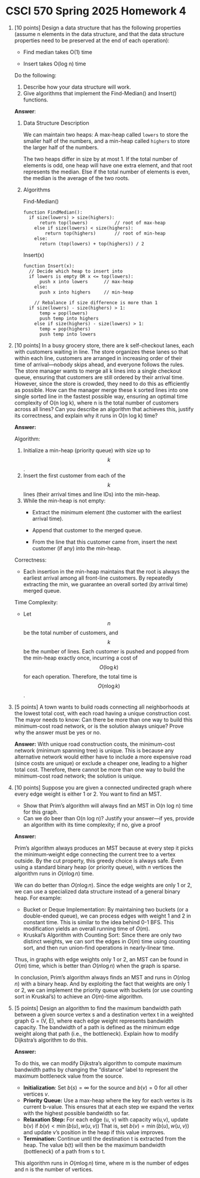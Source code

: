 # CSCI 570 Spring 2025 Homework 4

1. [10 points] Design a data structure that has the following properties (assume n elements in the data structure, and that the data structure properties need to be preserved at the end of each operation):

   - Find median takes O(1) time

   - Insert takes O(log n) time

   Do the following: 

   1. Describe how your data structure will work. 
   2. Give algorithms that implement the Find-Median() and Insert() functions.

   **Answer**:

   1. Data Structure Description

      We can maintain two heaps: A max-heap called `lowers` to store the smaller half of the numbers, and a min-heap called `highers` to store the larger half of the numbers. 

      The two heaps differ in size by at most 1. If the total number of elements is odd, one heap will have one extra element, and that root represents the median. Else if the total number of elements is even, the median is the average of the two roots.

   2. Algorithms

      Find-Median()

      ```pseudocode
      function FindMedian(): 
      	if size(lowers) > size(highers): 
      		return top(lowers) 			// root of max-heap 
          else if size(lowers) < size(highers): 
              return top(highers) 		// root of min-heap 
          else: 
          	return (top(lowers) + top(highers)) / 2
      ```

      Insert(x)

      ```pseudocode
      function Insert(x): 
      	// Decide which heap to insert into 
      	if lowers is empty OR x <= top(lowers): 
      		push x into lowers 		// max-heap 
          else: 
          	push x into highers 	// min-heap
          
          // Rebalance if size difference is more than 1
      	if size(lowers) - size(highers) > 1:
      		temp = pop(lowers)
      		push temp into highers
          else if size(highers) - size(lowers) > 1:
          	temp = pop(highers)
          	push temp into lowers
      ```

      

2. [10 points] In a busy grocery store, there are k self-checkout lanes, each with customers waiting in line. The store organizes these lanes so that within each line, customers are arranged in increasing order of their time of arrival—nobody skips ahead, and everyone follows the rules. The store manager wants to merge all k lines into a single checkout queue, ensuring that customers are still ordered by their arrival time. However, since the store is crowded, they need to do this as efficiently as possible. How can the manager merge these k sorted lines into one single sorted line in the fastest possible way, ensuring an optimal time complexity of O(n log k), where n is the total number of customers across all lines? Can you describe an algorithm that achieves this, justify its correctness, and explain why it runs in O(n log k) time?

   **Answer:**

   Algorithm:

   1. Initialize a min-heap (priority queue) with size up to $$k$$.
   2. Insert the first customer from each of the $$k$$ lines (their arrival times and line IDs) into the min-heap.
   3. While the min-heap is not empty:
      - Extract the minimum element (the customer with the earliest arrival time).
      
      - Append that customer to the merged queue.
      - From the line that this customer came from, insert the next customer (if any) into the min-heap.
   
   Correctness:
   - Each insertion in the min-heap maintains that the root is always the earliest arrival among all front-line customers. By repeatedly extracting the min, we guarantee an overall sorted (by arrival time) merged queue.
   
   Time Complexity:
   - Let $$n$$ be the total number of customers, and $$k$$ be the number of lines. Each customer is pushed and popped from the min-heap exactly once, incurring a cost of $$O(\log k)$$ for each operation. Therefore, the total time is $$O(n \log k)$$.



3. [5 points] A town wants to build roads connecting all neighborhoods at the lowest total cost, with each road having a unique construction cost. The mayor needs to know: Can there be more than one way to build this minimum-cost road network, or is the solution always unique? Prove why the answer must be yes or no.

   **Answer:** With unique road construction costs, the minimum-cost network (minimum spanning tree) is unique. This is because any alternative network would either have to include a more expensive road (since costs are unique) or exclude a cheaper one, leading to a higher total cost. Therefore, there cannot be more than one way to build the minimum-cost road network; the solution is unique.



4. [10 points] Suppose you are given a connected undirected graph where every edge weight is either 1 or 2. You want to find an MST. 

   - Show that Prim’s algorithm will always find an MST in O(n log n) time for this graph.
   - Can we do beer than O(n log n)? Justify your answer—if yes, provide an algorithm with its time complexity; if no, give a proof

   **Answer:**

   Prim’s algorithm always produces an MST because at every step it picks the minimum‐weight edge connecting the current tree to a vertex outside. By the cut property, this greedy choice is always safe. Even using a standard binary heap (or priority queue), with $n$ vertices the algorithm runs in $O(n \log n)$ time.

   We can do better than $O(n\log n)$. Since the edge weights are only 1 or 2, we can use a specialized data structure instead of a general binary heap. For example:

   - Bucket or Deque Implementation:
     By maintaining two buckets (or a double-ended queue), we can process edges with weight 1 and 2 in constant time. This is similar to the idea behind 0-1 BFS. This modification yields an overall running time of $O(m)$.
   - Kruskal’s Algorithm with Counting Sort:
     Since there are only two distinct weights, we can sort the edges in $O(m)$ time using counting sort, and then run union-find operations in nearly-linear time.

   Thus, in graphs with edge weights only 1 or 2, an MST can be found in $O(m)$ time, which is better than $O(n \log n)$ when the graph is sparse.

   In conclusion, Prim’s algorithm always finds an MST and runs in $O(n \log n)$ with a binary heap. And by exploiting the fact that weights are only 1 or 2, we can implement the priority queue with buckets (or use counting sort in Kruskal’s) to achieve an $O(m)$-time algorithm.

   

5. [5 points] Design an algorithm to find the maximum bandwidth path between a given source vertex s and a destination vertex t in a weighted graph G = (V, E), where each edge weight represents bandwidth capacity. The bandwidth of a path is defined as the minimum edge weight along that path (i.e., the bottleneck). Explain how to modify Dijkstra’s algorithm to do this.

   **Answer:**

   To do this, we can modify Dijkstra’s algorithm to compute maximum bandwidth paths by changing the “distance” label to represent the maximum bottleneck value from the source.

   - **Initialization**:
     Set $b(s) = \infty$ for the source and $b(v) = 0$ for all other vertices $v$.
   - **Priority Queue:**
     Use a max-heap where the key for each vertex is its current b-value. This ensures that at each step we expand the vertex with the highest possible bandwidth so far.
   - **Relaxation Step:**
     For each edge (u, v) with capacity w(u,v), update b(v) if
     $b(v) < \min(b(u), w(u,v))$
     That is, set
     $b(v) = \min(b(u), w(u,v))$
     and update v’s position in the heap if this value improves.
   - **Termination:**
     Continue until the destination t is extracted from the heap. The value b(t) will then be the maximum bandwidth (bottleneck) of a path from s to t.

   This algorithm runs in $O(m \log n)$ time, where m is the number of edges and n is the number of vertices.
